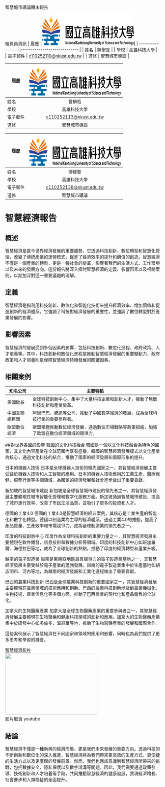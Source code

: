 智慧城市導論期末報告

組員員資訊
|      履歷        |<img src="https://github.com/C110252110/C110252110/blob/main/182513897.png" width=300 height=100/>|
| ---------------- |:-----------------------------:|
| 姓名             | 陳聖旻                  |
| 學校             | 高雄科技大學                  |
| 電子郵件         | c110252110@nkust.edu.tw          |
| 選修             | 智慧城市導論                  |

|      履歷        |<img src="https://github.com/C110252110/C110252110/blob/main/182513897.png" width=300 height=100/>|
| ---------------- |:-----------------------------:|
| 姓名             | 曾楙栢                  |
| 學校             | 高雄科技大學                  |
| 電子郵件         | c110252113@nkust.edu.tw          |
| 選修             | 智慧城市導論                  |

|      履歷        |<img src="https://github.com/C110252110/C110252110/blob/main/182513897.png" width=300 height=100/>|
| ---------------- |:-----------------------------:|
| 姓名             | 傅偉智                  |
| 學校             | 高雄科技大學                  |
| 電子郵件         | c110252138@nkust.edu.tw          |
| 選修             | 智慧城市導論                  |

# 智慧經濟報告

## 概述
智慧經濟是當今世界經濟發展的重要趨勢，它透過科技創新、數位轉型和智慧化管理，改變了傳統產業的運營模式，促進了經濟效率的提升和價值的創造。智慧經濟不僅是一個產業的轉型，更是一種社會的變革，影響著我們的生活方式、工作環境以及未來的發展方向。這份報告將深入探討智慧經濟的定義、影響因素以及相關案例，以期加深對這一重要議題的理解。

## 定義
智慧經濟是指利用科技創新、數位化和智能化技術來提升經濟效率、增加價值和促進創新的經濟體系。它強調了科技對經濟發展的重要性，並強調了數位轉型對於產業發展的影響。

## 影響因素
智慧經濟的發展受到多個因素的影響，包括科技創新、數位化進程、政府政策、人才培養等。其中，科技創新和數位化進程是推動智慧經濟發展的重要驅動力，政府政策和人才培養則是保障智慧經濟持續發展的關鍵因素。

## 相關案例
| 知名公司         | 主要特點                                                                                           |
|--------------|---------------------------------------------------------------------------------------------------|
| 美國硅谷     | 全球科技創新中心，集中了大量科技企業和創新人才，推動了無數科技創新和產業變革。               |
| 中國互聯網巨頭 | 阿里巴巴、騰訊等公司，推動了中國數字經濟的發展，成為全球科技行業的重要參與者。             |
| 歐盟數位經濟 | 歐盟積極推動數位經濟發展，通過數位市場戰略等政策措施，加強了歐盟在數位經濟領域的競爭力。    |

##對世界各國的影響
韓國的文化科技融合
韓國是一個以文化科技融合為特色的國家，其文化內容產業在全球范圍內享有盛譽。韓國的智慧經濟發展模式以文化產業為核心，通過文化科技的結合，推動了國家的經濟發展和國際形象的提升。

日本的機器人技術
日本是全球機器人技術的領先國家之一，其智慧經濟發展主要受益於機器人技術和人工智能的應用。日本的機器人技術應用於工業生產、醫療保健、服務行業等多個領域，為國家的經濟發展和社會進步做出了重要貢獻。

新加坡的智慧城市建設
新加坡是全球智慧城市建設的領先者之一，其智慧經濟發展主要體現在城市智能化管理和數字化服務方面。新加坡通過智慧城市建設，提高了城市運行效率、改善了市民生活品質，並吸引了更多的投資和人才。

德國的工業4.0
德國的工業4.0是智慧經濟的經典案例，其核心是工業生產的智能化和數字化轉型。德國以制造業為主導的經濟體系，通過工業4.0的推動，提高了產品質量、生產效率和市場競爭力，成為全球制造業的領先者之一。

印度的科技創新中心
印度作為全球科技創新的重要力量之一，其智慧經濟發展主要體現在軟件開發、信息技術和數據分析等領域。印度的科技創新中心如班加羅爾、海德拉巴等地，成為了全球創新的熱點，推動了印度的經濟轉型和產業升級。

越南的電子製造業
越南是東南亞地區最具競爭力的電子製造業基地之一，其智慧經濟發展主要受益於電子產業的蓬勃發展。越南的電子製造業集中於生產基地如胡志明市、河內等地，為越南的經濟發展和工業化進程做出了重要貢獻。

巴西的農業科技創新
巴西是全球農業科技創新的重要國家之一，其智慧經濟發展主要體現在農業領域的技術應用和創新。巴西的農業科技創新涉及到農業機械化、生物技術、農業信息化等多個方面，推動了巴西農業的現代化和產品銷售的全球化。

加拿大的生物醫藥產業
加拿大是全球生物醫藥產業的重要參與者之一，其智慧經濟發展主要體現在生物醫藥和健康科技領域的創新和應用。加拿大的生物醫藥產業集中於研發中心如多倫多、溫哥華等地，推動了生物醫藥產業的發展和國際合作。

這些案例展示了智慧經濟在不同國家和領域的應用和影響，同時也為我們提供了更多思考和學習的機會。

<a href="https://www.youtube.com/watch?v=h-z4AYaP4cc&t=0s" target="_blank">智慧經濟影片</a>
<br>
<img src="https://i.ytimg.com/vi/h-z4AYaP4cc/maxresdefault.jpg?sqp=-oaymwEmCIAKENAF8quKqQMa8AEB-AH-CYAC0AWKAgwIABABGEMgXihlMA8=&rs=AOn4CLCvLQGBTJeotGN1bJUhqcAH6XL3aA" width=300 height=200/>
<br>影片取自 youtube

## 結論
智慧經濟不僅是一種新興的經濟形態，更是我們未來發展的重要方向。透過科技的不斷創新和數位化的深入推進，智慧經濟將為我們帶來更高效的生產方式、更便捷的生活方式以及更廣闊的發展前景。然而，我們也應該意識到智慧經濟所帶來的挑戰，包括數據安全、隱私保護以及數字鴻溝等問題。因此，我們需要通過政策引導、技術創新和人才培養等手段，共同推動智慧經濟的健康發展，實現經濟增長、社會進步和人類福祉的全面提升。
